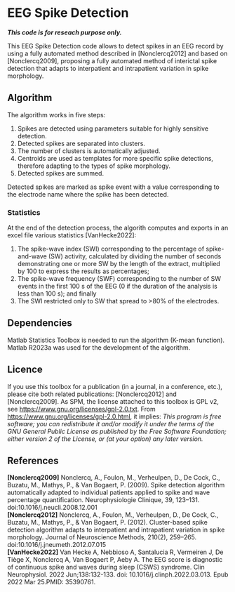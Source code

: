 # EEG Spike Detection

***This code is for reseach purpose only.***

This EEG Spike Detection code allows to detect spikes in an EEG record by using a fully automated method described in [Nonclercq2012] and based on [Nonclercq2009], proposing a fully automated method of interictal spike detection that adapts to interpatient and intrapatient variation in spike morphology.

## Algorithm
The algorithm works in five steps: 
1. Spikes are detected using parameters suitable for highly sensitive detection.
2. Detected spikes are separated into clusters.
3. The number of clusters is automatically adjusted.
4. Centroids are used as templates for more specific spike detections, therefore adapting to the types of spike morphology.
5. Detected spikes are summed.       

Detected spikes are marked as spike event with a value corresponding to the electrode name where the spike has been detected. 

### Statistics
At the end of the detection process, the algorith computes and exports in an excel file various statistics [VanHecke2022]: 
1. The spike-wave index (SWI) corresponding to the percentage of spike-and-wave (SW) activity, calculated by dividing the number of seconds demonstrating one or more SW by the length of the extract, multiplied by 100 to express the results as percentages;
2. The spike-wave frequency (SWF) corresponding to the number of SW events in the first 100 s of the EEG (0 if the duration of the analysis is less than 100 s); and finally
3. The SWI restricted only to SW that spread to >80% of the electrodes.

## Dependencies
Matlab Statistics Toolbox is needed to run the algorithm (K-mean function).
Matlab R2023a was used for the development of the algorithm.

## Licence
If you use this toolbox for a publication (in a journal, in a conference, etc.), please cite both related publications: [Nonclercq2012] and [Nonclercq2009]. 
As SPM, the license attached to this toolbox is GPL v2, see https://www.gnu.org/licenses/gpl-2.0.txt. 
From https://www.gnu.org/licenses/gpl-2.0.html, it implies: *This program is free software; you can redistribute it and/or modify it under the terms of the GNU General Public License as published by the Free Software Foundation; 
either version 2 of the License, or (at your option) any later version.*

## References
**[Nonclercq2009]** Nonclercq, A., Foulon, M., Verheulpen, D., De Cock, C., Buzatu, M., Mathys, P., & Van Bogaert, P. (2009). Spike detection algorithm automatically adapted to individual patients applied to spike and wave percentage quantification. 
Neurophysiologie Clinique, 39, 123–131. doi:10.1016/j.neucli.2008.12.001    
**[Nonclercq2012]** Nonclercq, A., Foulon, M., Verheulpen, D., De Cock, C., Buzatu, M., Mathys, P., & Van Bogaert, P. (2012). Cluster-based spike detection algorithm adapts to interpatient and intrapatient variation in spike morphology. 
Journal of Neuroscience Methods, 210(2), 259–265. doi:10.1016/j.jneumeth.2012.07.015  
**[VanHecke2022]** Van Hecke A, Nebbioso A, Santalucia R, Vermeiren J, De Tiège X, Nonclercq A, Van Bogaert P, Aeby A. The EEG score is diagnostic of continuous spike and waves during sleep (CSWS) syndrome. 
Clin Neurophysiol. 2022 Jun;138:132-133. doi: 10.1016/j.clinph.2022.03.013. Epub 2022 Mar 25.PMID: 35390761.

